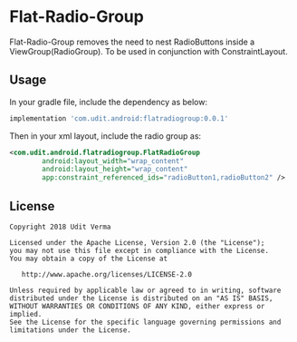 Flat-Radio-Group
===============

Flat-Radio-Group removes the need to nest RadioButtons inside a ViewGroup(RadioGroup).
To be used in conjunction with ConstraintLayout.

Usage
-----

In your gradle file, include the dependency as below:

```groovy
implementation 'com.udit.android:flatradiogroup:0.0.1'
```

Then in your xml layout, include the radio group as:

```xml
<com.udit.android.flatradiogroup.FlatRadioGroup
        android:layout_width="wrap_content"
        android:layout_height="wrap_content"
        app:constraint_referenced_ids="radioButton1,radioButton2" />
```

License
-------

    Copyright 2018 Udit Verma

    Licensed under the Apache License, Version 2.0 (the "License");
    you may not use this file except in compliance with the License.
    You may obtain a copy of the License at

       http://www.apache.org/licenses/LICENSE-2.0

    Unless required by applicable law or agreed to in writing, software
    distributed under the License is distributed on an "AS IS" BASIS,
    WITHOUT WARRANTIES OR CONDITIONS OF ANY KIND, either express or implied.
    See the License for the specific language governing permissions and
    limitations under the License.        
